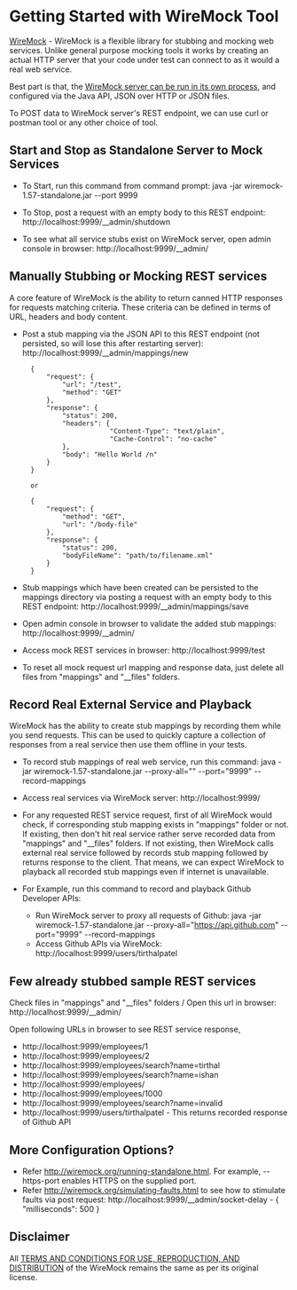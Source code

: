 # Getting Started with WireMock Tool

[WireMock](http://wiremock.org/) - WireMock is a flexible library for stubbing and mocking web services. Unlike general purpose mocking tools it works by creating an actual HTTP server that your code under test can connect to as it would a real web service. 

Best part is that, the [WireMock server can be run in its own process](http://wiremock.org/running-standalone.html), and configured via the Java API, JSON over HTTP or JSON files.

To POST data to WireMock server's REST endpoint, we can use curl or postman tool or any other choice of tool.

## Start and Stop as Standalone Server to Mock Services

* To Start, run this command from command prompt: 	java -jar wiremock-1.57-standalone.jar --port 9999	

* To Stop, post a request with an empty body to this REST endpoint: http://localhost:9999/__admin/shutdown

* To see what all service stubs exist on WireMock server, open admin console in browser: http://localhost:9999/__admin/

## Manually Stubbing or Mocking REST services

A core feature of WireMock is the ability to return canned HTTP responses for requests matching criteria. These criteria can be defined in terms of URL, headers and body content.

* Post a stub mapping via the JSON API to this REST endpoint (not persisted, so will lose this after restarting server): http://localhost:9999/__admin/mappings/new

		{ 
			"request": { 
				"url": "/test", 
				"method": "GET" 
			}, 
			"response": { 
				"status": 200,
				"headers": {
							"Content-Type": "text/plain",
							"Cache-Control": "no-cache"
				},				
				"body": "Hello World /n" 
			}
		}
		
		or
		
		{
			"request": {
				"method": "GET",
				"url": "/body-file"
			},
			"response": {
				"status": 200,
				"bodyFileName": "path/to/filename.xml"
			}
		}

* Stub mappings which have been created can be persisted to the mappings directory via posting a request with an empty body to this REST endpoint: http://localhost:9999/__admin/mappings/save

* Open admin console in browser to validate the added stub mappings: http://localhost:9999/__admin/

* Access mock REST services in browser: http://localhost:9999/test		

* To reset all mock request url mapping and response data, just delete all files from "mappings" and "__files" folders.

## Record Real External Service and Playback

WireMock has the ability to create stub mappings by recording them while you send requests. This can be used to quickly capture a collection of responses from a real service then use them offline in your tests.

* To record stub mappings of real web service, run this command: java -jar wiremock-1.57-standalone.jar --proxy-all="<real-rest-service-endpoint>" --port="9999" --record-mappings

* Access real services via WireMock server: http://localhost:9999/

* For any requested REST service request, first of all WireMock would check, if corresponding stub mapping exists in "mappings" folder or not. If existing, then don't hit real service rather serve recorded data from "mappings" and "__files" folders. If not existing, then WireMock calls external real service followed by records stub mapping followed by returns response to the client. That means, we can expect WireMock to playback all recorded stub mappings even if internet is unavailable.

* For Example, run this command to record and playback Github Developer APIs: 
	- Run WireMock server to proxy all requests of Github: java -jar wiremock-1.57-standalone.jar --proxy-all="https://api.github.com" --port="9999" --record-mappings
	- Access Github APIs via WireMock: http://localhost:9999/users/tirthalpatel
	
## Few already stubbed sample REST services 

Check files in "mappings" and "__files" folders / Open this url in browser: http://localhost:9999/__admin/
	
Open following URLs in browser to see REST service response,

* http://localhost:9999/employees/1
* http://localhost:9999/employees/2
* http://localhost:9999/employees/search?name=tirthal
* http://localhost:9999/employees/search?name=ishan
* http://localhost:9999/employees/
* http://localhost:9999/employees/1000
* http://localhost:9999/employees/search?name=invalid
* http://localhost:9999/users/tirthalpatel - This returns recorded response of Github API
		
## More Configuration Options?

* Refer http://wiremock.org/running-standalone.html. For example, --https-port enables HTTPS on the supplied port.
* Refer http://wiremock.org/simulating-faults.html to see how to stimulate faults via post request: http://localhost:9999/__admin/socket-delay  - { "milliseconds": 500 }
	
## Disclaimer

All [TERMS AND CONDITIONS FOR USE, REPRODUCTION, AND DISTRIBUTION](https://github.com/tomakehurst/wiremock/blob/master/LICENSE.txt) of the WireMock remains the same as per its original license.